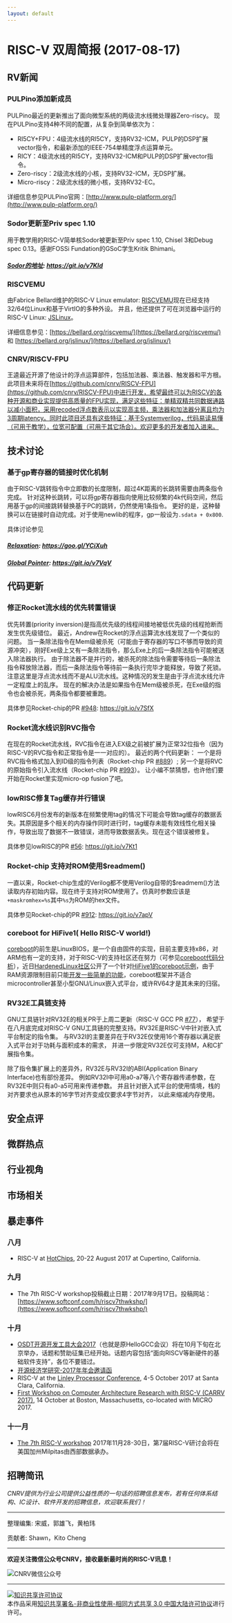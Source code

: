 ```yaml
---
layout: default
---
```


# RISC-V 双周简报 (2017-08-17)

## RV新闻

### PULPino添加新成员

PULPino最近的更新推出了面向微型系统的两级流水线微处理器Zero-riscy。
现在PULPino支持4种不同的配置，从复杂到简单依次为：
- RI5CY+FPU：4级流水线的RI5CY，支持RV32-ICM，PULP的DSP扩展vector指令，和最新添加的IEEE-754单精度浮点运算单元。
- RICY：4级流水线的RI5CY，支持RV32-ICM和PULP的DSP扩展vector指令。
- Zero-riscy：2级流水线的小核，支持RV32-ICM，无DSP扩展。
- Micro-riscy：2级流水线的微小核，支持RV32-EC。

详细信息参见PULPino官网：[http://www.pulp-platform.org/](http://www.pulp-platform.org/)

### Sodor更新至Priv spec 1.10

用于教学用的RISC-V简单核Sodor被更新至Priv spec 1.10, Chisel 3和Debug spec 0.13。感谢FOSSi Fundation的GSoC学生Kritik Bhimani。

##### [Sodor的地址](https://github.com/ucb-bar/riscv-sodor): https://git.io/v7Kld

### RISCVEMU

由Fabrice Bellard维护的RISC-V Linux emulator: [RISCVEMU](https://bellard.org/riscvemu/)现在已经支持32/64位Linux和基于VirtIO的多种外设。
并且，他还提供了可在浏览器中运行的RISC-V Linux: [JSLinux](https://bellard.org/jslinux/)。

详细信息参见：[https://bellard.org/riscvemu/](https://bellard.org/riscvemu/) 和 [https://bellard.org/jslinux/](https://bellard.org/jslinux/)

### CNRV/RISCV-FPU

王逵最近开源了他设计的浮点运算部件，包括加法器、乘法器、触发器和平方根。此项目未来将在[https://github.com/cnrv/RISCV-FPU](https://github.com/cnrv/RISCV-FPU)中进行开发，希望最终可以为RISCV的各种开源和商业实现提供高质量的FPU实现，满足这些特征：单精双精共同数据通路以减小面积，采用recoded浮点数表示以实现高主频，乘法器和加法器分离且均为3周期latency。同时此项目还具有这些特征：基于Systemverilog，代码易读易懂（可用于教学），位宽可配置（可用于其它场合）。欢迎更多的开发者加入进来。

## 技术讨论

### 基于gp寄存器的链接时优化机制

由于RISC-V跳转指令中立即数的长度限制，超过4K距离的长跳转需要由两条指令完成。
针对这种长跳转，可以将gp寄存器指向使用比较频繁的4k代码空间，然后用基于gp的间接跳转替换基于PC的跳转，仍然使用1条指令。
更好的是，这种替换可以在链接时自动完成。对于使用newlib的程序，gp一般设为`.sdata + 0x800`.

具体讨论参见
##### [Relaxation](https://groups.google.com/a/groups.riscv.org/forum/#!msg/sw-dev/60IdaZj27dY/5MydPLnHAQAJ): https://goo.gl/YCiXuh
##### [Global Pointer](https://gnu-mcu-eclipse.github.io/arch/riscv/programmer/#the-gp-global-pointer-register): https://git.io/v7VqV


## 代码更新

### 修正Rocket流水线的优先转置错误

优先转置(priority inversion)是指高优先级的线程间接地被低优先级的线程抢断而发生优先级错位。
最近，Andrew在Rocket的浮点运算流水线发现了一个类似的问题。
当一条除法指令在Mem级被杀死（可能由于寄存器的写口不够而导致的资源冲突），刚好Exe级上又有一条除法指令，那么Exe上的后一条除法指令可能被送入除法器执行。
由于除法器不是并行的，被杀死的除法指令需要等待后一条除法指令释放除法器，而后一条除法指令等待前一条执行完毕才能释放，导致了死锁。
注意这里是浮点流水线而不是ALU流水线。这种情况的发生是由于浮点流水线允许一定程度上的乱序。
现在的解决办法是如果指令在Mem级被杀死，在Exe级的指令也会被杀死，两条指令都要被重跑。

具体参见Rocket-chip的PR [#948](https://github.com/freechipsproject/rocket-chip/pull/948): https://git.io/v7SfX


### Rocket流水线识别RVC指令

在现在的Rocket流水线，RVC指令在进入EX级之前被扩展为正常32位指令（因为RISC-V的RVC指令和正常指令是一一对应的）。
最近的两个代码更新：
一个是将RVC指令格式加入到ID级的指令列表（Rocket-chip PR [#889](https://github.com/freechipsproject/rocket-chip/pull/889)）;
另一个是将RVC的原始指令引入流水线（Rocket-chip PR [#993](https://github.com/freechipsproject/rocket-chip/pull/933)）。
让小编不禁猜想，也许他们要开始在Rocket里实现micro-op fusion了吧。

### lowRISC修复Tag缓存并行错误

lowRISC6月份发布的新版本在频繁使用tag的情况下可能会导致tag缓存的数据丢失。其原因是多个相关的内存操作同时进行时，tag缓存未能有效线性化相关操作，导致出现了数据不一致错误，进而导致数据丢失。现在这个错误被修复。

具体参见lowRISC的PR [#56](https://github.com/lowRISC/lowrisc-chip/pull/56): https://git.io/v7Kt1

### Rocket-chip 支持对ROM使用$readmem()

一直以来，Rocket-chip生成的Verilog都不使用Verilog自带的$readmem()方法读取内存初始内容。现在终于支持对ROM使用了。仿真时参数应该是`+maskromhex=%s`其中`%s`为ROM的hex文件。

具体参见Rocket-chip的PR [#912](https://github.com/freechipsproject/rocket-chip/pull/912): https://git.io/v7apV

### coreboot for HiFive1( Hello RISC-V world!)

[coreboot](https://www.coreboot.org/)的前生是LinuxBIOS，是一个自由固件的实现，目前主要支持x86，对ARM也有一定的支持，对于RISC-V的支持社区还在努力（可参见[coreboot代码分析](https://github.com/hardenedlinux/embedded-iot_profile/blob/master/docs/riscv/coreboot%E5%88%86%E6%9E%90.md)），近日[HardenedLinux社区](https://github.com/hardenedlinux)公开了一个针对[HiFive1的coreboot示例](https://github.com/hardenedlinux/coreboot4HiFive1)，由于RAM资源限制目前只能[开发一些简单的功能](https://github.com/hardenedlinux/coreboot4HiFive1/blob/master/coreboot4HiFive-README.md)，coreboot框架并不适合microcontroller甚至小型GNU/Linux嵌入式平台，或许RV64才是其未来的归宿。

### RV32E工具链支持

GNU工具链针对RV32E的相关PR于上周二更新（RISC-V GCC PR [#77](https://github.com/riscv/riscv-gcc/pull/77)），
希望于在八月底完成对RISC-V GNU工具链的完整支持。RV32E是RISC-V中针对嵌入式平台制定的指令集。
与RV32I的主要差异在于RV32E仅使用16个寄存器以满足嵌入式平台对于功耗与面积成本的需求，
并进一步限定RV32E仅可支持M，A和C扩展指令集。

除了指令集扩展上的差异外，RV32E与RV32I的ABI(Application Binary Interface)也有部份差异。
例如RV32I中可用a0-a7等八个寄存器传递参数，在RV32E中则只有a0-a5可用来传递参数。
并且针对嵌入式平台的使用情境，栈的对齐要求也从原本的16字节对齐变成仅要求4字节对齐，
以此来缩减内存使用。

## 安全点评


## 微群热点


## 行业视角
	

## 市场相关


## 暴走事件

### 八月
+ RISC-V at [HotChips](https://www.hotchips.org/), 20-22 August 2017 at Cupertino, California.

### 九月
+ The 7th RISC-V workshop投稿截止日期：2017年9月17日。投稿网站：[https://www.softconf.com/h/riscv7thwkshp/](https://www.softconf.com/h/riscv7thwkshp/)

### 十月
+ [OSDT开源开发工具大会2017](http://www.hellogcc.org/?p=34315)（也就是原HelloGCC会议）将在10月下旬在北京举办，话题和赞助征集已经开始。话题内容包括“面向RISCV等新硬件的基础软件支持”，各位不要错过。
+ [开源经济学研究-2017年年会邀请函](http://www.open-source-economics.org/open_source_economics_2017.html)
+ RISC-V at the [Linley Processor Conference](http://www.linleygroup.com/events/event.php?num=43), 4-5 October 2017 at Santa Clara, California.
+ [First Workshop on Computer Architecture Research with RISC-V (CARRV 2017)](https://carrv.github.io/#first-workshop-on-computer-architecture-research-with-risc-v-carrv-2017), 14 October at Boston, Massachusetts, co-located with MICRO 2017.

### 十一月
+ [The 7th RISC-V workshop](https://www.softconf.com/h/riscv7thwkshp/) 2017年11月28-30日，第7届RISC-V研讨会将在美国加州Milpitas由西部数据承办。

## 招聘简讯

_CNRV提供为行业公司提供公益性质的一句话的招聘信息发布，若有任何体系结构、IC设计、软件开发的招聘信息，欢迎联系我们！_

----

整理编集: 宋威，郭雄飞，黄柏玮

贡献者: Shawn，Kito Cheng

----

**欢迎关注微信公众号CNRV，接收最新最时尚的RISC-V讯息！**

![CNRV微信公众号](/assets/images/cnrv_qr.png)

----

<a rel="license" href="http://creativecommons.org/licenses/by-nc-sa/3.0/cn/"><img alt="知识共享许可协议" style="border-width:0" src="https://i.creativecommons.org/l/by-nc-sa/3.0/cn/80x15.png" /></a><br />本作品采用<a rel="license" href="http://creativecommons.org/licenses/by-nc-sa/3.0/cn/">知识共享署名-非商业性使用-相同方式共享 3.0 中国大陆许可协议</a>进行许可。
